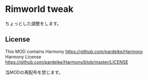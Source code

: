 ﻿# Rimworld tweak
ちょっとした調整をします。

## License
This MOD contains Harmony https://github.com/pardeike/Harmony
Harmony License https://github.com/pardeike/Harmony/blob/master/LICENSE

当MODの再配布を禁じます。  
